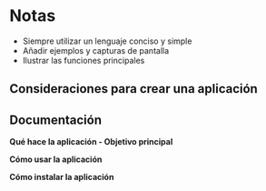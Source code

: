 # Notas

+ Siempre utilizar un lenguaje conciso y simple
+ Añadir ejemplos y capturas de pantalla
+ Ilustrar las funciones principales 



## Consideraciones para crear una aplicación






## Documentación

**Qué hace la aplicación - Objetivo principal**

**Cómo usar la aplicación**

**Cómo instalar la aplicación**






